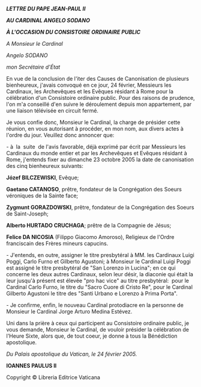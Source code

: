 ***LETTRE DU PAPE JEAN-PAUL II***

***AU CARDINAL ANGELO SODANO***

***À L'OCCASION DU CONSISTOIRE ORDINAIRE PUBLIC***

*A Monsieur le Cardinal*

*Angelo SODANO*

*mon Secrétaire d'État*

En vue de la conclusion de l'iter des Causes de Canonisation de plusieurs bienheureux, j'avais convoqué en ce jour, 24 février, Messieurs les Cardinaux, les Archevêques et les Evêques résidant à Rome pour la célébration d'un Consistoire ordinaire public. Pour des raisons de prudence, l'on m'a conseillé d'en suivre le déroulement depuis mon appartement, par une liaison télévisée en circuit fermé.

Je vous confie donc, Monsieur le Cardinal, la charge de présider cette réunion, en vous autorisant à procéder, en mon nom, aux divers actes à l'ordre du jour. Veuillez donc annoncer que:

- à  la  suite  de l'avis favorable, déjà exprimé par écrit par Messieurs les Cardinaux du monde entier et par les Archevêques et Evêques résidant à Rome, j'entends fixer au dimanche 23 octobre 2005 la date de canonisation des cinq bienheureux suivants:

**Józef BILCZEWISKI**, Evêque;

**Gaetano CATANOSO**, prêtre, fondateur de la Congrégation des Soeurs véroniques de la Sainte face;

**Zygmunt GORAZDOWSKI**, prêtre, fondateur de la Congrégation des Soeurs de Saint-Joseph;

**Alberto HURTADO CRUCHAGA**; prêtre de la Compagnie de Jésus;

**Felice DA NICOSIA** (Filippo Giacomo Amoroso), Religieux de l'Ordre franciscain des Frères mineurs capucins.

- J'entends, en outre, assigner le titre presbytéral à MM. les Cardinaux Luigi Poggi, Carlo Furno et Gilberto Agustoni; à Monsieur le Cardinal Luigi Poggi est assigné le titre presbytéral de "San Lorenzo in Lucina"; en ce qui concerne les deux autres Cardinaux, selon leur désir, la diaconie qui était la leur jusqu'à présent est élevée "pro hac vice" au titre presbytéral:  pour le Cardinal Carlo Furno, le titre du "Sacro Cuore di Cristo Re", pour le Cardinal Gilberto Agustoni le titre des "Santi Urbano e Lorenzo à Prima Porta".

- Je confirme, enfin, le nouveau Cardinal protodiacre en la personne de Monsieur le Cardinal Jorge Arturo Medina Estévez.

Uni dans la prière à ceux qui participent au Consistoire ordinaire public, je vous demande, Monsieur le Cardinal, de vouloir présider la célébration de l'Heure Sixte, alors que, de tout coeur, je donne à tous la Bénédiction apostolique.

*Du Palais apostolique du Vatican, le 24 février 2005.*

**IOANNES PAULUS II**

Copyright © Libreria Editrice Vaticana